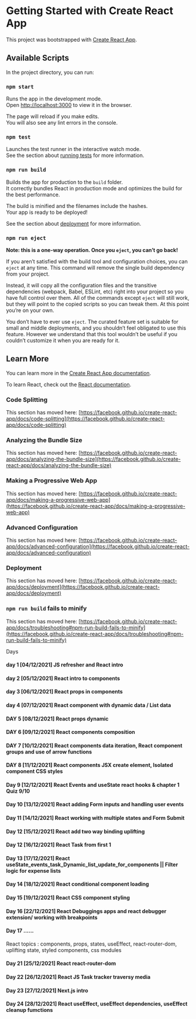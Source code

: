 # Getting Started with Create React App

This project was bootstrapped with [Create React App](https://github.com/facebook/create-react-app).

## Available Scripts 

In the project directory, you can run:

### `npm start`

Runs the app in the development mode.\
Open [http://localhost:3000](http://localhost:3000) to view it in the browser.

The page will reload if you make edits.\
You will also see any lint errors in the console.

### `npm test`

Launches the test runner in the interactive watch mode.\
See the section about [running tests](https://facebook.github.io/create-react-app/docs/running-tests) for more information.

### `npm run build`

Builds the app for production to the `build` folder.\
It correctly bundles React in production mode and optimizes the build for the best performance.

The build is minified and the filenames include the hashes.\
Your app is ready to be deployed!

See the section about [deployment](https://facebook.github.io/create-react-app/docs/deployment) for more information.

### `npm run eject`

**Note: this is a one-way operation. Once you `eject`, you can’t go back!**

If you aren’t satisfied with the build tool and configuration choices, you can `eject` at any time. This command will remove the single build dependency from your project.

Instead, it will copy all the configuration files and the transitive dependencies (webpack, Babel, ESLint, etc) right into your project so you have full control over them. All of the commands except `eject` will still work, but they will point to the copied scripts so you can tweak them. At this point you’re on your own.

You don’t have to ever use `eject`. The curated feature set is suitable for small and middle deployments, and you shouldn’t feel obligated to use this feature. However we understand that this tool wouldn’t be useful if you couldn’t customize it when you are ready for it.

## Learn More

You can learn more in the [Create React App documentation](https://facebook.github.io/create-react-app/docs/getting-started).

To learn React, check out the [React documentation](https://reactjs.org/).

### Code Splitting

This section has moved here: [https://facebook.github.io/create-react-app/docs/code-splitting](https://facebook.github.io/create-react-app/docs/code-splitting)

### Analyzing the Bundle Size

This section has moved here: [https://facebook.github.io/create-react-app/docs/analyzing-the-bundle-size](https://facebook.github.io/create-react-app/docs/analyzing-the-bundle-size)

### Making a Progressive Web App

This section has moved here: [https://facebook.github.io/create-react-app/docs/making-a-progressive-web-app](https://facebook.github.io/create-react-app/docs/making-a-progressive-web-app)

### Advanced Configuration

This section has moved here: [https://facebook.github.io/create-react-app/docs/advanced-configuration](https://facebook.github.io/create-react-app/docs/advanced-configuration)

### Deployment

This section has moved here: [https://facebook.github.io/create-react-app/docs/deployment](https://facebook.github.io/create-react-app/docs/deployment)

### `npm run build` fails to minify

This section has moved here: [https://facebook.github.io/create-react-app/docs/troubleshooting#npm-run-build-fails-to-minify](https://facebook.github.io/create-react-app/docs/troubleshooting#npm-run-build-fails-to-minify)


Days
#### day 1 [04/12/2021] JS refresher and React intro
#### day 2 [05/12/2021] React intro to components
#### day 3 [06/12/2021] React props in components
#### day 4 [07/12/2021] React component with dynamic data / List data
#### DAY 5 [08/12/2021] React props dynamic
#### DAY 6 [09/12/2021] React components composition
#### DAY 7 [10/12/2021] React components data iteration, React component groups and use of arrow functions
#### DAY 8 [11/12/2021] React components JSX create element, Isolated component CSS styles
#### Day 9 [12/12/2021] React Events and useState react hooks & chapter 1 Quiz 9/10 
#### Day 10 [13/12/2021] React adding Form inputs and handling user events
#### Day 11 [14/12/2021] React working with multiple states and Form Submit
#### Day 12 [15/12/2021] React add two way binding uplifting
#### Day 12 [16/12/2021] React Task from first 1
#### Day 13 [17/12/2021] React useState_events_task_Dynamic_list_update_for_components || Filter logic for expense lists
#### Day 14 [18/12/2021] React conditional component loading
#### Day 15 [19/12/2021] React CSS component styling 
#### Day 16 [22/12/2021] React Debuggings apps and react debugger extension/ working with breakpoints
#### Day 17 ......


React topics : components, props, states, useEffect, react-router-dom, uplifting state, styled components, css modules
#### Day 21 [25/12/2021] React  react-router-dom
#### Day 22 [26/12/2021] React JS Task tracker traversy media
#### Day 23 [27/12/2021] Next.js intro
#### Day 24 [28/12/2021] React useEffect, useEffect dependencies, useEffect cleanup fumctions
